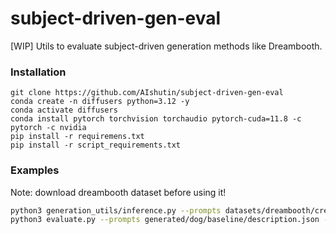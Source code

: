 # subject-driven-gen-eval
[WIP] Utils to evaluate subject-driven generation methods like Dreambooth.

### Installation

```
git clone https://github.com/AIshutin/subject-driven-gen-eval
conda create -n diffusers python=3.12 -y
conda activate diffusers
conda install pytorch torchvision torchaudio pytorch-cuda=11.8 -c pytorch -c nvidia
pip install -r requiremens.txt
pip install -r script_requirements.txt
```

### Examples

Note: download dreambooth dataset before using it!

```bash
python3 generation_utils/inference.py --prompts datasets/dreambooth/creature_prompts.json --class_name dog --output_dir generated/dog/baseline
python3 evaluate.py --prompts generated/dog/baseline/description.json --realimages datasets/dreambooth/dog
```